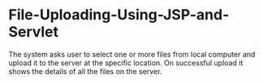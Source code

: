 File-Uploading-Using-JSP-and-Servlet
====================================

The system asks user to select one or more files from local computer and upload it to the server at the specific location.
On successful upload it shows the details of all the files on the server.
